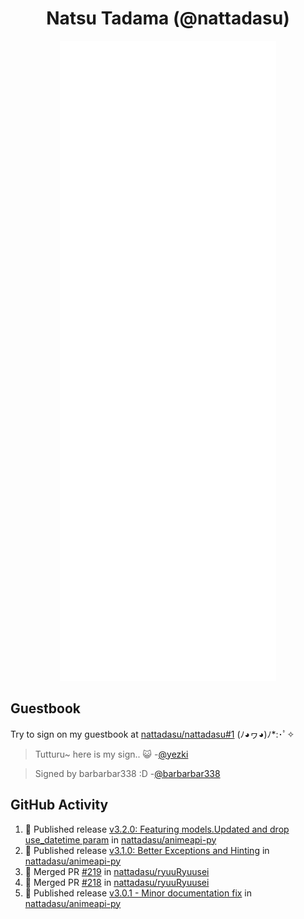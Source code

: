 <div align="center">

# Natsu Tadama (@nattadasu)

![Github Metrics](github-metrics.svg)
</div>

## Guestbook

Try to sign on my guestbook at [nattadasu/nattadasu#1](https://github.com/nattadasu/nattadasu/issues/1) (ﾉ◕ヮ◕)ﾉ\*:･ﾟ✧

<!--START:guestbook-->
> Tutturu~  here is my sign.. :smiley_cat: 
> -[@yezki](https://github.com/yezki)

> Signed by barbarbar338 :D
> -[@barbarbar338](https://github.com/barbarbar338)
<!--END:guestbook-->

## GitHub Activity
<!--START_SECTION:activity-->
1. 🚀 Published release [v3.2.0: Featuring models.Updated and drop use_datetime param](https://github.com/nattadasu/animeapi-py/releases/tag/v3.2.0) in [nattadasu/animeapi-py](https://github.com/nattadasu/animeapi-py)
2. 🚀 Published release [v3.1.0: Better Exceptions and Hinting](https://github.com/nattadasu/animeapi-py/releases/tag/v3.1.0) in [nattadasu/animeapi-py](https://github.com/nattadasu/animeapi-py)
3. 🎉 Merged PR [#219](https://github.com/nattadasu/ryuuRyuusei/pull/219) in [nattadasu/ryuuRyuusei](https://github.com/nattadasu/ryuuRyuusei)
4. 🎉 Merged PR [#218](https://github.com/nattadasu/ryuuRyuusei/pull/218) in [nattadasu/ryuuRyuusei](https://github.com/nattadasu/ryuuRyuusei)
5. 🚀 Published release [v3.0.1 - Minor documentation fix](https://github.com/nattadasu/animeapi-py/releases/tag/v3.0.1) in [nattadasu/animeapi-py](https://github.com/nattadasu/animeapi-py)
<!--END_SECTION:activity-->
